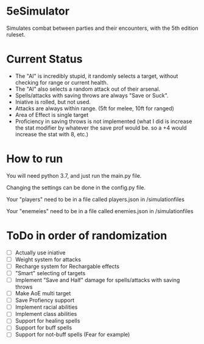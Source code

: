 # 5eSimulator
Simulates combat between parties and their encounters, with the 5th edition ruleset.

# Current Status
- The "AI" is incredibly stupid, it randomly selects a target, without checking for range or current health.
- The "AI" also selects a random attack out of their arsenal.
- Spells/attacks with saving throws are always "Save or Suck".
- Iniative is rolled, but not used.
- Attacks are always within range. (5ft for melee, 10ft for ranged)
- Area of Effect is single target
- Proficiency in saving throws is not implemented (what I did is increase the stat modifier by whatever the save prof would be. so a +4 would increase the stat with 8, etc.)

# How to run
You will need python 3.7, and just run the main.py file.

Changing the settings can be done in the config.py file.

Your "players" need to be in a file called players.json in /simulationfiles

Your "enemeies" need to be in a file called enemies.json in /simulationfiles

# ToDo in order of randomization
- [ ] Actually use iniative
- [ ] Weight system for attacks
- [ ] Recharge system for Rechargable effects
- [ ] "Smart" selecting of targets
- [ ] Implement "Save and Half" damage for spells/attacks with saving throws
- [ ] Make AoE multi target
- [ ] Save Profiency support
- [ ] Implement racial abilities
- [ ] Implement class abilities
- [ ] Support for healing spells
- [ ] Support for buff spells
- [ ] Support for not-buff spells (Fear for example)

